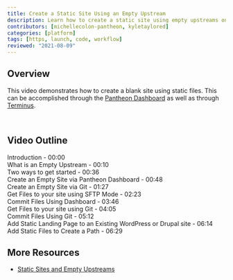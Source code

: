 ```yaml
---
title: Create a Static Site Using an Empty Upstream
description: Learn how to create a static site using empty upstreams on the Pantheon Platform.
contributors: [michellecolon-pantheon, kyletaylored]
categories: [platform]
tags: [https, launch, code, workflow]
reviewed: "2021-08-09"
---
```


## Overview 

This video demonstrates how to create a blank site using static files. This can be accomplished through the [Pantheon Dashboard](/create-sites) as well as through [Terminus](/terminus).

<Youtube src="PTVqXxwOJ4Q" title="Pantheon Static Site and Empty Upstreams" /><br/>

## Video Outline

Introduction - 00:00  
What is an Empty Upstream - 00:10  
Two ways to get started - 00:36  
Create an Empty Site via Pantheon Dashboard - 00:48  
Create an Empty Site via Git - 01:27  
Get Files to your site using SFTP Mode - 02:23  
Commit Files Using Dashboard - 03:46  
Get Files to your site using Git - 04:05  
Commit Files Using Git - 05:12  
Add Static Landing Page to an Existing WordPress or Drupal site - 06:14  
Add Static Files to Create a Path - 06:29  

## More Resources
- [Static Sites and Empty Upstreams](/static-site-empty-upstream)